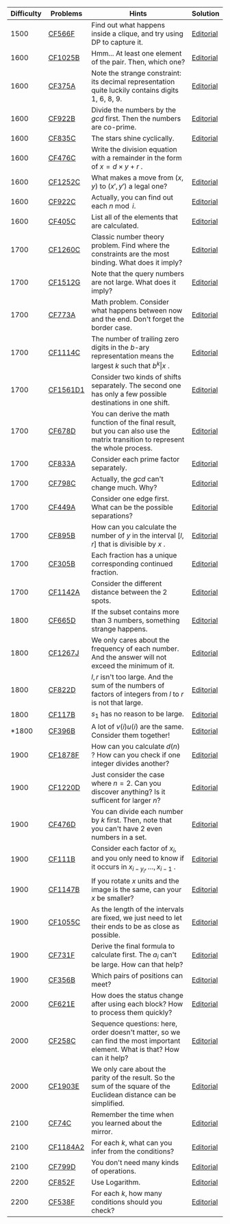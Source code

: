 | Difficulty | Problems | Hints | Solution |
| -------- | -------- | -------- | -------- |
| 1500 | [CF566F](https://codeforces.com/problemset/problem/566/F) | Find out what happens inside a clique, and try using DP to capture it. | [Editorial](https://github.com/Yawn-Sean/Daily_CF_Problems/blob/main/daily_problems/2024/03/0322/solution/cf566f.md) |
| 1600 | [CF1025B](https://codeforces.com/problemset/problem/1025/B) | Hmm... At least one element of the pair. Then, which one? | [Editorial](https://github.com/Yawn-Sean/Daily_CF_Problems/blob/main/daily_problems/2024/03/0309/solution/cf1025b.md) |
| 1600 | [CF375A](https://codeforces.com/problemset/problem/375/A) | Note the strange constraint: its decimal representation quite luckily contains digits 1, 6, 8, 9. | [Editorial](https://github.com/Yawn-Sean/Daily_CF_Problems/blob/main/daily_problems/2024/03/0320/solution/cf375a.md) |
| 1600 | [CF922B](https://codeforces.com/problemset/problem/992/B) | Divide the numbers by the $gcd$ first. Then the numbers are co-prime. | [Editorial](https://github.com/Yawn-Sean/Daily_CF_Problems/blob/main/daily_problems/2024/07/0712/solution/cf992b.md) |
| 1600 | [CF835C](https://codeforces.com/problemset/problem/835/C) | The stars shine cyclically. | [Editorial](https://github.com/Yawn-Sean/Daily_CF_Problems/blob/main/daily_problems/2024/08/0803/solution/cf835c.md) |
| 1600 | [CF476C](https://codeforces.com/problemset/problem/476/C) | Write the division equation with a remainder in the form of $x=d\times y+r$ . |
| 1600 | [CF1252C](https://codeforces.com/problemset/problem/1252/C) | What makes a move from $(x,y)$ to $(x',y')$ a legal one? | [Editorial](https://github.com/Yawn-Sean/Daily_CF_Problems/blob/main/daily_problems/2024/08/0816/solution/cf1252c.md) |
| 1600 | [CF922C](https://codeforces.com/problemset/problem/922/C) | Actually, you can find out each $n\bmod i$. | [Editorial](https://github.com/Yawn-Sean/Daily_CF_Problems/blob/main/daily_problems/2024/10/1004/solution/cf922c.md) |
| 1600 | [CF405C](https://codeforces.com/problemset/problem/405/C) | List all of the elements that are calculated. | [Editorial](https://github.com/Yawn-Sean/Daily_CF_Problems/blob/main/daily_problems/2024/10/1019/solution/cf405c.md) |
| 1700 | [CF1260C](https://codeforces.com/problemset/problem/1260/C) | Classic number theory problem. Find where the constraints are the most binding. What does it imply? | [Editorial](https://github.com/Yawn-Sean/Daily_CF_Problems/blob/main/daily_problems/2024/02/0228/solution/cf1260c.md) |
| 1700 | [CF1512G](https://codeforces.com/problemset/problem/1512/G) | Note that the query numbers are not large. What does it imply? | [Editorial](https://github.com/Yawn-Sean/Daily_CF_Problems/blob/main/daily_problems/2024/02/0229/solution/cf1512g.md) |
| 1700 | [CF773A](https://codeforces.com/problemset/problem/773/A) | Math problem. Consider what happens between now and the end. Don't forget the border case. | [Editorial](https://github.com/Yawn-Sean/Daily_CF_Problems/blob/main/daily_problems/2024/03/0319/solution/cf773a.md) |
| 1700 | [CF1114C](https://codeforces.com/problemset/problem/1114/C) | The number of trailing zero digits in the $b$-ary representation means the largest $k$ such that $b^k\|x$ . | [Editorial](https://github.com/Yawn-Sean/Daily_CF_Problems/blob/main/daily_problems/2024/04/0425/solution/cf1114c.md) |
| 1700 | [CF1561D1](https://codeforces.com/problemset/problem/1561/D1) | Consider two kinds of shifts separately. The second one has only a few possible destinations in one shift. | [Editorial](https://github.com/Yawn-Sean/Daily_CF_Problems/blob/main/daily_problems/2024/06/0606/solution/cf1561d1.md) |
| 1700 | [CF678D](https://codeforces.com/problemset/problem/678/D) | You can derive the math function of the final result, but you can also use the matrix transition to represent the whole process. | [Editorial](https://github.com/Yawn-Sean/Daily_CF_Problems/blob/main/daily_problems/2024/06/0620/solution/cf678d.md) |
| 1700 | [CF833A](https://codeforces.com/problemset/problem/833/A) | Consider each prime factor separately. | [Editorial](https://github.com/Yawn-Sean/Daily_CF_Problems/blob/main/daily_problems/2024/06/0626/solution/cf833a.md) |
| 1700 | [CF798C](https://codeforces.com/problemset/problem/798/C) | Actually, the $gcd$ can't change much. Why? | [Editorial](https://github.com/Yawn-Sean/Daily_CF_Problems/blob/main/daily_problems/2024/07/0724/solution/cf798c.md) |
| 1700 | [CF449A](https://codeforces.com/problemset/problem/449/A) | Consider one edge first. What can be the possible separations? | [Editorial](https://github.com/Yawn-Sean/Daily_CF_Problems/blob/main/daily_problems/2024/09/0904/solution/cf449a.md) |
| 1700 | [CF895B](https://codeforces.com/problemset/problem/895/B) | How can you calculate the number of $y$ in the interval $[l,r]$ that is divisible by $x$ . | [Editorial](https://github.com/Yawn-Sean/Daily_CF_Problems/blob/main/daily_problems/2024/09/0926/solution/cf895b.md) |
| 1700 | [CF305B](https://codeforces.com/problemset/problem/305/B) | Each fraction has a unique corresponding continued fraction. | [Editorial](https://github.com/Yawn-Sean/Daily_CF_Problems/blob/main/daily_problems/2024/10/1024/solution/cf305b.md) |
| 1700 | [CF1142A](https://codeforces.com/problemset/problem/1142/A) | Consider the different distance between the $2$ spots. | [Editorial](https://github.com/Yawn-Sean/Daily_CF_Problems/blob/main/daily_problems/2024/12/1212/solution/cf1142a.md) |
| 1800 | [CF665D](https://codeforces.com/problemset/problem/665/D) | If the subset contains more than 3 numbers, something strange happens. | [Editorial](https://github.com/Yawn-Sean/Daily_CF_Problems/blob/main/daily_problems/2024/03/0316/solution/cf665d.md) |
| 1800 | [CF1267J](https://codeforces.com/problemset/problem/1267/J) | We only cares about the frequency of each number. And the answer will not exceed the minimum of it. | [Editorial](https://github.com/Yawn-Sean/Daily_CF_Problems/blob/main/daily_problems/2024/04/0429/solution/cf1267j.md) |
| 1800 | [CF822D](https://codeforces.com/problemset/problem/822/D) | $l, r$ isn't too large. And the sum of the numbers of factors of integers from $l$ to $r$ is not that large. | [Editorial](https://github.com/Yawn-Sean/Daily_CF_Problems/blob/main/daily_problems/2024/08/0813/solution/cf822d.md) |
| 1800 | [CF117B](https://codeforces.com/problemset/problem/117/B) | $s_1$ has no reason to be large. | [Editorial](https://github.com/Yawn-Sean/Daily_CF_Problems/blob/main/daily_problems/2024/09/0902/solution/cf117b.md) |
| *1800 | [CF396B](https://codeforces.com/problemset/problem/396/B) | A lot of $v(i)u(i)$ are the same. Consider them together! | [Editorial](https://github.com/Yawn-Sean/Daily_CF_Problems/blob/main/daily_problems/2024/12/1202/solution/cf396b.md) |
| 1900 | [CF1878F](https://codeforces.com/problemset/problem/1878/F) | How can you calculate $d(n)$ ? How can you check if one integer divides another? | [Editorial](https://github.com/Yawn-Sean/Daily_CF_Problems/blob/main/daily_problems/2024/03/0319/solution/cf1878f.md) |
| 1900 | [CF1220D](https://codeforces.com/problemset/problem/1220/D) | Just consider the case where $n=2$. Can you discover anything? Is it sufficent for larger $n$? | [Editorial](https://github.com/Yawn-Sean/Daily_CF_Problems/blob/main/daily_problems/2024/04/0401/solution/cf1220d.md) |
| 1900 | [CF476D](https://codeforces.com/problemset/problem/476/D) | You can divide each number by $k$ first. Then, note that you can't have $2$ even numbers in a set. | [Editorial](https://github.com/Yawn-Sean/Daily_CF_Problems/blob/main/daily_problems/2024/07/0701/solution/cf476d.md) |
| 1900 | [CF111B](https://codeforces.com/problemset/problem/111/B) | Consider each factor of $x_i$, and you only need to know if it occurs in $x_{i-y_i},\dots,x_{i-1}$ . | [Editorial](https://github.com/Yawn-Sean/Daily_CF_Problems/blob/main/daily_problems/2024/07/0709/solution/cf111b.md) |
| 1900 | [CF1147B](https://codeforces.com/problemset/problem/1147/B) | If you rotate $x$ units and the image is the same, can your $x$ be smaller? | [Editorial](https://github.com/Yawn-Sean/Daily_CF_Problems/blob/main/daily_problems/2024/08/0826/solution/cf1147b.md) |
| 1900 | [CF1055C](https://codeforces.com/problemset/problem/1055/C) | As the length of the intervals are fixed, we just need to let their ends to be as close as possible. | [Editorial](https://github.com/Yawn-Sean/Daily_CF_Problems/blob/main/daily_problems/2024/09/0902/solution/cf1055c.md) |
| 1900 | [CF731F](https://codeforces.com/problemset/problem/731/F) | Derive the final formula to calculate first. The $a_i$ can't be large. How can that help? | [Editorial](https://github.com/Yawn-Sean/Daily_CF_Problems/blob/main/daily_problems/2024/09/0924/solution/cf731f.md) |
| 1900 | [CF356B](https://codeforces.com/problemset/problem/356/B) | Which pairs of positions can meet? | [Editorial](https://github.com/Yawn-Sean/Daily_CF_Problems/blob/main/daily_problems/2024/12/1209/solution/cf356b.md) |
| 2000 | [CF621E](https://codeforces.com/problemset/problem/621/E) | How does the status change after using each block? How to process them quickly? | [Editorial](https://github.com/Yawn-Sean/Daily_CF_Problems/blob/main/daily_problems/2024/03/0306/solution/cf621e.md) |
| 2000 | [CF258C](https://codeforces.com/problemset/problem/258/C) | Sequence questions: here, order doesn't matter, so we can find the most important element. What is that? How can it help? | [Editorial](https://github.com/Yawn-Sean/Daily_CF_Problems/blob/main/daily_problems/2024/02/0229/solution/cf258c.md) |
| 2000 | [CF1903E](https://codeforces.com/problemset/problem/1903/E) | We only care about the parity of the result. So the sum of the square of the Euclidean distance can be simplified. | [Editorial](https://github.com/Yawn-Sean/Daily_CF_Problems/blob/main/daily_problems/2024/04/0411/solution/cf1903e.md) |
| 2100 | [CF74C](https://codeforces.com/problemset/problem/74/C) | Remember the time when you learned about the mirror. | [Editorial](https://github.com/Yawn-Sean/Daily_CF_Problems/blob/main/daily_problems/2024/06/0628/solution/cf74c.md) |
| 2100 | [CF1184A2](https://codeforces.com/problemset/problem/1184/A2) | For each $k$, what can you infer from the conditions? | [Editorial](https://github.com/Yawn-Sean/Daily_CF_Problems/blob/main/daily_problems/2024/08/0823/solution/cf1184a2.md) |
| 2100 | [CF799D](https://codeforces.com/problemset/problem/799/D) | You don't need many kinds of operations. | [Editorial](https://github.com/Yawn-Sean/Daily_CF_Problems/blob/main/daily_problems/2024/10/1011/solution/cf799d.md) |
| 2200 | [CF852F](https://codeforces.com/problemset/problem/852/F) | Use Logarithm. | [Editorial](https://github.com/Yawn-Sean/Daily_CF_Problems/blob/main/daily_problems/2024/05/0511/solution/cf852f.md) |
| 2200 | [CF538F](https://codeforces.com/problemset/problem/538/F) | For each $k$, how many conditions should you check? | [Editorial](https://github.com/Yawn-Sean/Daily_CF_Problems/blob/main/daily_problems/2024/08/0803/solution/cf538f.md) |